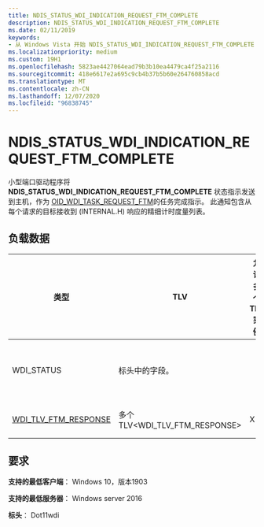 ```yaml
---
title: NDIS_STATUS_WDI_INDICATION_REQUEST_FTM_COMPLETE
description: NDIS_STATUS_WDI_INDICATION_REQUEST_FTM_COMPLETE
ms.date: 02/11/2019
keywords:
- 从 Windows Vista 开始 NDIS_STATUS_WDI_INDICATION_REQUEST_FTM_COMPLETE 网络驱动程序
ms.localizationpriority: medium
ms.custom: 19H1
ms.openlocfilehash: 5823ae4427064ead79b3b10ea4479ca4f25a2116
ms.sourcegitcommit: 418e6617e2a695c9cb4b37b5b60e264760858acd
ms.translationtype: MT
ms.contentlocale: zh-CN
ms.lasthandoff: 12/07/2020
ms.locfileid: "96838745"
---
```

# <a name="ndis_status_wdi_indication_request_ftm_complete"></a>NDIS_STATUS_WDI_INDICATION_REQUEST_FTM_COMPLETE

小型端口驱动程序将 **NDIS_STATUS_WDI_INDICATION_REQUEST_FTM_COMPLETE** 状态指示发送到主机，作为 [OID_WDI_TASK_REQUEST_FTM](oid-wdi-task-request-ftm.md)的任务完成指示。 此通知包含从每个请求的目标接收到 (INTERNAL.H) 响应的精细计时度量列表。

## <a name="payload-data"></a>负载数据

| 类型 | TLV | 允许多个 TLV 实例 | 可选 | 说明 |
| --- | --- |--- | --- | --- |
| WDI_STATUS | 标头中的字段。  |   | 事件的一般完成状态。 |
| [WDI_TLV_FTM_RESPONSE](wdi-tlv-ftm-response.md) | 多个 TLV\<WDI_TLV_FTM_RESPONSE> | X |   | 每个目标的 INTERNAL.H 响应列表。 |

## <a name="requirements"></a>要求

**支持的最低客户端**： Windows 10，版本1903

**支持的最低服务器**： Windows server 2016

**标头**： Dot11wdi

